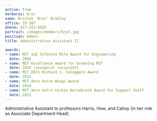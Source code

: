 ```yaml
---
active: true
kerberos: bryt
name: Britton 'Bryt' Bradley
office: 33-207
phone: 617-253-6583
portrait: /images/members/bryt.jpg
position: Admin
title: Administrative Assistant II

awards:
- name: MIT SoE Infinite Mile Award for Engineering
  date: 2002
- name: MIT Excellence Award for Greening MIT
  date: 2010 (inaugural recipient)
- name: MIT EECS Richard J. Caloggero Award
  date: 2013
- name: MIT Aero Astro Wings Award
  date: 2019
- name: MIT Aero Astro Vickie Kerrebrock Award for Support Staff
  date: 2022
---
```


Administrative Assistant to professors Harris, How, and Cahoy (in her role as Associate Department Head)
